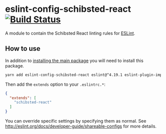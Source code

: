 # eslint-config-schibsted-react [![Build Status](https://travis-ci.org/schibsted/eslint-config-schibsted.svg?branch=master)](https://travis-ci.org/schibsted/eslint-config-schibsted)

A module to contain the Schibsted React linting rules for [ESLint](http://eslint.org/).

## How to use

In addition to [installing the main package](../eslint-config-schibsted/README.md) you will need to install this package.

```bash
yarn add eslint-config-schibsted-react eslint@^4.19.1 eslint-plugin-import@^2.12.0 eslint-plugin-jsx-a11y@^6.0.2 eslint-plugin-react@^7.8.2 -D
```

Then add the `extends` option to your `.eslintrc.*`:

```json
{
  "extends": [
    "schibsted-react"
  ]
}
```

You can override specific settings by specifying them as normal. See <http://eslint.org/docs/developer-guide/shareable-configs> for more details.
